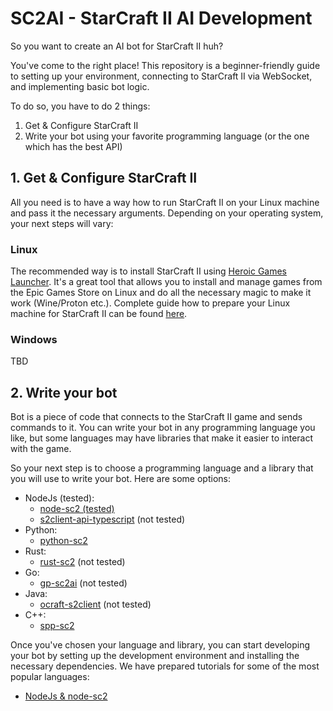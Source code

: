 # SC2AI - StarCraft II AI Development

So you want to create an AI bot for StarCraft II huh?

You've come to the right place! This repository is a beginner-friendly
guide to setting up your environment, connecting to StarCraft II via WebSocket, and implementing basic bot logic.

To do so, you have to do 2 things:

1. Get & Configure StarCraft II
2. Write your bot using your favorite programming language (or the one which has the best API)

## 1. Get & Configure StarCraft II

All you need is to have a way how to run StarCraft II on your Linux machine and pass it the necessary arguments.
Depending on your operating system, your next steps will vary:

### Linux

The recommended way is to install StarCraft II using [Heroic Games Launcher](https://heroicgameslauncher.com/). It's a
great
tool that allows you to install and manage games from the Epic Games Store on Linux and do all the necessary magic to
make it work (Wine/Proton etc.). Complete guide how to prepare your Linux machine for StarCraft II can be
found [here](./tutorials/setup-linux/README.md).

### Windows 

TBD

## 2. Write your bot

Bot is a piece of code that connects to the StarCraft II game and sends commands to it. You can write your bot in any
programming language you like, but some languages may have libraries that make it easier to interact with the game.


So your next step is to choose a programming language and a library that you will use to write your bot. Here are some
options:

- NodeJs (tested):
    - [node-sc2 (tested)](https://github.com/node-sc2/core/tree/wip_0.1.0)
    - [s2client-api-typescript](https://github.com/Zamiell/s2client-api-typescript) (not tested)
- Python:
    - [python-sc2](https://github.com/BurnySc2/python-sc2)
- Rust:
    - [rust-sc2](https://github.com/UltraMachine/rust-sc2) (not tested)
- Go:
    - [gp-sc2ai](https://github.com/chippydip/go-sc2ai) (not tested)
- Java:
    - [ocraft-s2client](https://github.com/ocraft/ocraft-s2client) (not tested)
- C++:
    - [spp-sc2](https://github.com/cpp-sc2/cpp-sc2)

Once you've chosen your language and library, you can start developing your bot by setting up the development environment
and installing the necessary dependencies. We have prepared tutorials for some of the most popular languages:

- [NodeJs & node-sc2](./tutorials/bot-node/README.md)
